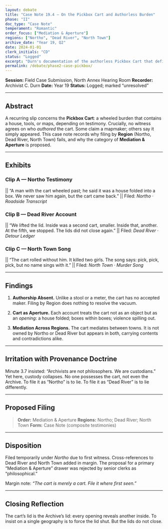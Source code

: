 ```yaml
---
layout: debate
title: "Case Note 19.4 — On the Pickbox Cart and Authorless Burden"
phase: "II"
doc_type: "Case Note"
temperament: "Romantic"
order_focus: ["Mediation & Aperture"]
regions: ["Northo", "Dead River", "North Town"]
archive_date: "Year 19, Q2"
date: 2024-01-01
clerk_initials: "CD"
status: "Logged"
excerpt: "Durn's documentation of the authorless Pickbox Cart that defies regional filing, proposing Mediation & Aperture for phenomena that mediate between towns as apertures rather than objects"
permalink: /debate/phase2-case-pickbox/
---
```


**Session:** Field Case Submission, North Annex Hearing Room
**Recorder:** Archivist C. Durn
**Date:** Year 19
**Status:** Logged; marked “unresolved”

---

## Abstract

A recurring slip concerns the **Pickbox Cart**: a wheeled burden that contains a house, tools, or maps, depending on testimony. Crucially, no witness agrees on who *authored* the cart. Some claim a mapmaker; others say it simply appeared. This case note records why filing by **Region** (Northo, Dead River, North Town) fails, and why the category of **Mediation & Aperture** is proposed.

---

## Exhibits

### Clip A — Northo Testimony

|| “A man with the cart wheeled past; he said it was a house folded into a box. We never saw him again, but the cart came back.” ||
Filed: *Northo · Roadside Transcript*

### Clip B — Dead River Account

|| “We lifted the lid. Inside was a second cart, smaller. Inside that, another. At the fifth, we stopped. The lids did not close again.” ||
Filed: *Dead River · Detour Ledger*

### Clip C — North Town Song

|| “The cart rolled without him. It killed two girls. The song says: pick, pick, pick, but no name sings with it.” ||
Filed: *North Town · Murder Song*

---

## Findings

1. **Authorship Absent.**
   Unlike a stool or a meter, the cart has no accepted maker. Filing by Region does nothing to resolve the vacuum.

2. **Cart as Aperture.**
   Each account treats the cart not as an object but as an *opening*: a house folded; boxes within boxes; violence spilling out.

3. **Mediation Across Regions.**
   The cart mediates between towns. It is not owned by Northo or Dead River but appears in both, carrying contents and contradictions alike.

---

## Irritation with Provenance Doctrine

Minute 3.7 insisted: “Archivists are not philosophers. We are custodians.” Yet here, custody collapses. No one possesses the cart, not even the Archive. To file it as “Northo” is to lie. To file it as “Dead River” is to lie differently.

---

## Proposed Filing

> **Order:** Mediation & Aperture
> **Regions:** Northo; Dead River; North Town
> **Form:** Case Note (composite testimonies)

---

## Disposition

Filed temporarily under *Northo* due to first witness. Cross-references to Dead River and North Town added in margin. The proposal for a primary “Mediation & Aperture” drawer was rejected by senior clerks as “philosophical.”

Margin note: *“The cart is merely a cart. File it where first seen.”*

---

## Closing Reflection

The cart’s lid is the Archive’s lid: every opening reveals another inside. To insist on a single geography is to force the lid shut. But the lids do not close.
